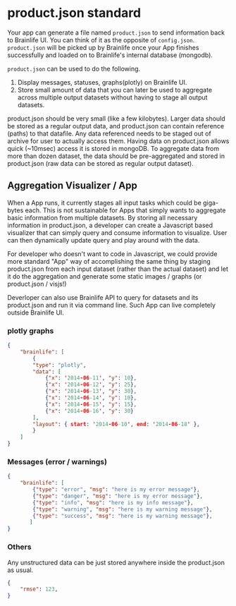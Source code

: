 # product.json standard

Your app can generate a file named `product.json` to send information back to Brainlife UI. You can think of it as the opposite of `config.json`. `product.json` will be picked up by Brainlife once your App finishes successfully and loaded on to Brainlife's internal database (mongodb).

`product.json` can be used to do the following.

1. Display messages, statuses, graphs(plotly) on Brainlife UI.
2. Store small amount of data that you can later be used to aggregate across multiple output datasets without having to stage all output datasets.

product.json should be very small (like a few kilobytes). Larger data should be stored as a regular output data, and product.json can contain reference (paths) to that datafile. Any data referenced needs to be staged out of archive for user to actually access them. Having data on product.json allows quick (~10msec) access it is stored in mongoDB. To aggregate data from more than dozen dataset, the data should be pre-aggregated and stored in product.json (raw data can be stored as regular output dataset).

## Aggregation Visualizer / App 

When a App runs, it currently stages all input tasks which could be giga-bytes each. This is not sustainable for Apps that simply wants to aggregate basic information from multiple datasets. By storing all necessary information in product.json, a developer can create a Javascript based visualizer that can simply query and consume information to visualize. User can then dynamically update query and play around with the data.   

For developer who doesn't want to code in Javascript, we could provide more standard "App" way of accomplishing the same thing by staging product.json from each input dataset (rather than the actual dataset) and let it do the aggregation and generate some static images / graphs (or product.json / visjs!) 

Deverloper can also use Brainlife API to query for datasets and its product.json and run it via command line. Such App can live completely outside Brainlife UI.


<!--

### Images

```json
{
	"brainlife": [
		{
			"type": "image",
			"label": "xyz-image",
			"path": "./images/myimage.png"
		}
    ]
}
```
-->

### plotly graphs

```json
{
	"brainlife": [
        {
		"type": "plotly",
		"data": [ 
			{"x": '2014-06-11', "y": 10}, 
			{"x": '2014-06-12', "y": 25}, 
			{"x": '2014-06-13', "y": 30},
			{"x": '2014-06-14', "y": 10}, 
			{"x": '2014-06-15', "y": 15}, 
			{"x": '2014-06-16', "y": 30} 
		],
		"layout": { start: '2014-06-10', end: '2014-06-18' },
		}	
	]
}
```

### Messages (error / warnings)

```json
{
	"brainlife": [
		{"type": "error", "msg": "here is my error message"},
		{"type": "danger", "msg": "here is my error message"},
		{"type": "info", "msg": "here is my info message"},
		{"type": "warning", "msg": "here is my warning message"},
		{"type": "success", "msg": "here is my warning message"},
       ]
}
```

### Others

Any unstructured data can be just stored anywhere inside the product.json as usual.

```json
{
    "rmse": 123,
}
```


